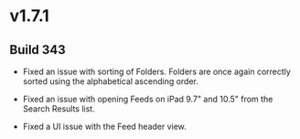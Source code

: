 # v1.7.1

## Build 343

- Fixed an issue with sorting of Folders. Folders are once again correctly sorted using the alphabetical ascending order. 

- Fixed an issue with opening Feeds on iPad 9.7" and 10.5" from the Search Results list. 

- Fixed a UI issue with the Feed header view. 
